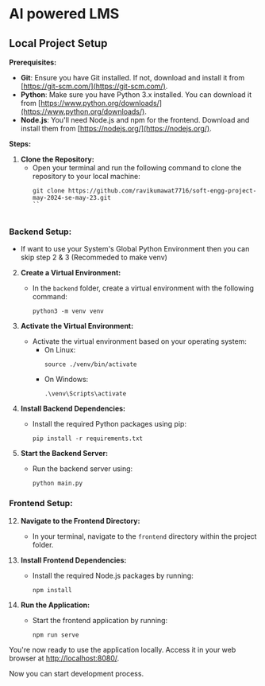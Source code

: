 # AI powered LMS

## Local Project Setup

**Prerequisites:**

- **Git**: Ensure you have Git installed. If not, download and install it from [https://git-scm.com/](https://git-scm.com/).
- **Python**: Make sure you have Python 3.x installed. You can download it from [https://www.python.org/downloads/](https://www.python.org/downloads/).
- **Node.js**: You'll need Node.js and npm for the frontend. Download and install them from [https://nodejs.org/](https://nodejs.org/).


**Steps:**



1. **Clone the Repository:**
   - Open your terminal and run the following command to clone the repository to your local machine:
     ```
     git clone https://github.com/ravikumawat7716/soft-engg-project-may-2024-se-may-23.git
     ``


### Backend Setup:

- If want to use your System's Global Python Environment then you can skip step 2 & 3 (Recommeded to make venv)
2. **Create a Virtual Environment:**
   - In the `backend` folder, create a virtual environment with the following command:
     ```
     python3 -m venv venv
     ```

3. **Activate the Virtual Environment:**
   - Activate the virtual environment based on your operating system:
     - On Linux:
       ```
       source ./venv/bin/activate
       ```
     - On Windows:
       ```
       .\venv\Scripts\activate
       ```

7. **Install Backend Dependencies:**
   - Install the required Python packages using pip:
     ```
     pip install -r requirements.txt
     ```

8. **Start the Backend Server:**
   - Run the backend server using:
     ```
     python main.py
     ```



### Frontend Setup:

12. **Navigate to the Frontend Directory:**
    - In your terminal, navigate to the `frontend` directory within the project folder.

13. **Install Frontend Dependencies:**
    - Install the required Node.js packages by running:
      ```
      npm install
      ```

14. **Run the Application:**
    - Start the frontend application by running:
      ```
      npm run serve
      ```

You're now ready to use the application locally. Access it in your web browser at [http://localhost:8080/](http://localhost:8080/).

Now you can start development process.
